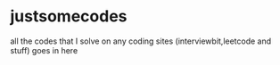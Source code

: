# justsomecodes
all the codes that I solve on any coding sites (interviewbit,leetcode and stuff) goes in here
